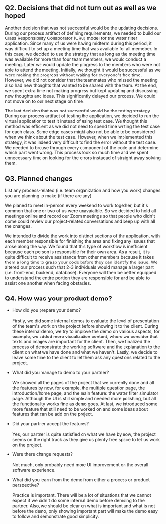 
## Q2. Decisions that did not turn out as well as we hoped

Another decision that was not successful would be the updating decisions. During our process artifact of defining requirements, we needed to build our Class Responsibility Collaborator (CRC) model for the water filter application. Since many of us were having midterm during this period, it was difficult to set up a meeting time that was available for all memeber. In this case, we decided to use the strategy that as long as the meeting time was available for more than four team members, we would conduct a meeting. Later we would update the progress to the members who were not able to attend the meeting. Initially, we thought it would be successful as we were making the progress without waiting for everyone's free time. However, we did not consider that the teammates who missed the meeting also had new thoughts that wanted to be shared with the team. At the end, we spent extra time not making progress but kept updating and discussing new thoughts and ideas. This significantly delayed our process. We could not move on to our next stage on time.

The last decision that was not successful would be the testing strategy. During our process artifact of testing the application, we decided to run the virtual application to test it instead of using test case. We thought this method was efficient as we did not need to spend time writing the test case for each class. Some edge cases might also not be able to be considered when we think about the test case. However, when we implemented this strategy, it was indeed very difficult to find the error without the test case. We needed to brouse through every component of the code and determine which part went wrong. This process took so much time and we spent unnecessary time on looking for the errors instaead of straight away solving them.


## Q3. Planned changes

List any process-related (i.e. team organization and how you work) changes you are planning to make (if there are any)

We planed to meet in-person every weekend to work together, but it's common that one or two of us were unavaialble. So we decided to hold all meetings online and record our Zoom meetings so that people who didn't come could review our project-related conversations and keep up with all the changes.

We intended to divide the work into distinct sections of the application, with each member responsible for finishing the area and fixing any issues that arose along the way. We found that this type of workflow is inefficient because each person is responsible for their own area. As a result, it is quite difficult to receive assistance from other members because it takes them a long time to grasp your code before they can identify the issue. We altered our process such that 2-3 individuals would manage a larger part (i.e. front-end, backend, database). Everyone will then be better equipped to understand the entire portion they are responsible for and be able to assist one another when facing obstacles.


## Q4. How was your product demo?
* How did you prepare your demo? \
\
Firstly, we did some internal demos to evaluate the level of presentation of the team's work on the project before showing it to the client. During these internal demo, we try to improve the demo on various aspects, for example, we added more visualization content, where we consider that texts and images are important for the client. Then, we finalized the process of demonstrate the working software and the explanation to the client on what we have done and what we haven't. Lastly, we decide to leave some time to the client to let them ask any questions related to the project.

* What did you manage to demo to your partner?\
\
We showed all the pages of the project that we currently done and all the features by now, for example, the multiple question page, the introduction/home page, and the main feature: the water filter simulator page. Although the UI is still simple and needed more polishing, but all the functionality works fine as demo goes. At last, we introduced some more feature that still need to be worked on and some ideas about features that can be add on the project.

* Did your partner accept the features?\
\
Yes, our partner is quite satisfied on what we have by now, the project seems on the right track as they give us plenty free space to let us work on the project.

* Were there change requests?\
\
Not much, only probably need more UI improvement on the overall software experience.

* What did you learn from the demo from either a process or product perspective?\
\
Practice is important. There will be a lot of situations that we cannot expect if we didn't do some internal demo before demoing to the partner. Also, we should be clear on what is important and what is not before the demo, only showing important part will make the demo easy to follow and demonstrate good simplicity.

